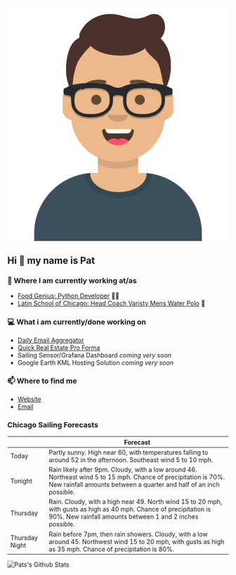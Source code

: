 [![Social banner for p-j-falconer](https://raw.githubusercontent.com/P-J-FALCONER/P-J-FALCONER/master/assets/avataaars.svg)](https://patfalconer.com/)
## Hi :wave: my name is Pat

### 💼 Where I am currently working at/as
- [Food Genius: Python Developer](https://getfoodgenius.com/) 🍔🐍
- [Latin School of Chicago: Head Coach Varisty Mens Water Polo](https://www.latinschool.org/) 🤽


### 💻 What i am currently/done working on
 - [Daily Email Aggregator](https://github.com/P-J-FALCONER/dott_daily_mail)
 - [Quick Real Estate Pro Forma](https://github.com/P-J-FALCONER/henry)
 - Sailing Sensor/Grafana Dashboard *coming very soon*
 - Google Earth KML Hosting Solution *coming very soon*

### 📫 Where to find me
 - [Website](https://patfalconer.com/)
 - [Email](mailto:patrick.j.falconer@gmail.com)


### Chicago Sailing Forecasts
|   | Forecast  |
|---|---|
| Today | Partly sunny. High near 60, with temperatures falling to around 52 in the afternoon. Southeast wind 5 to 10 mph. |
| Tonight | Rain likely after 9pm. Cloudy, with a low around 46. Northeast wind 5 to 15 mph. Chance of precipitation is 70%. New rainfall amounts between a quarter and half of an inch possible. |
| Thursday | Rain. Cloudy, with a high near 49. North wind 15 to 20 mph, with gusts as high as 40 mph. Chance of precipitation is 90%. New rainfall amounts between 1 and 2 inches possible. |
| Thursday Night | Rain before 7pm, then rain showers. Cloudy, with a low around 45. Northwest wind 15 to 20 mph, with gusts as high as 35 mph. Chance of precipitation is 80%. |

![Pats's Github Stats](https://github-readme-stats.vercel.app/api?username=p-j-falconer&show_icons=true&theme=radical)
